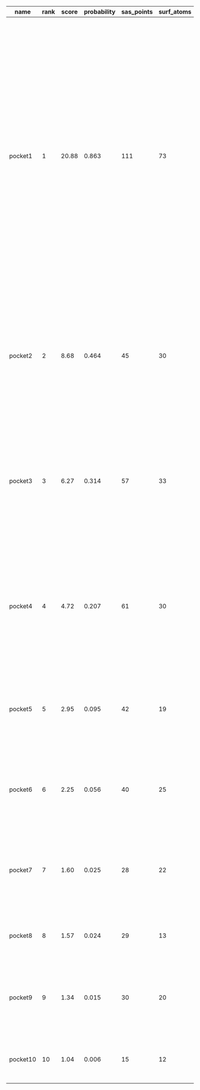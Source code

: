 | **name** | **rank** | **score** | **probability** | **sas_points** | **surf_atoms** | **center_x** | **center_y** | **center_z** | **residue_ids**                                                                                                                                                         | **surf_atom_ids**                                                                                                                                                                                                                                                                                                                                                            |
|----------|----------|-----------|-----------------|----------------|----------------|--------------|--------------|--------------|-------------------------------------------------------------------------------------------------------------------------------------------------------------------------|------------------------------------------------------------------------------------------------------------------------------------------------------------------------------------------------------------------------------------------------------------------------------------------------------------------------------------------------------------------------------|
| pocket1  | 1        | 20.88     | 0.863           | 111            | 73             | 34.4384      | 1.8991       | 111.9008     | A_135 A_138 A_144 A_150 A_152 A_171 A_173 A_175 A_177 A_178 A_179 A_181 A_193 A_194 A_197 A_226 A_227 A_228 A_230 A_240 A_243 A_244 A_263 A_265 A_268 A_287 A_302 A_303 | 1242 1243 1244 1245 1248 1329 1362 1383 1572 1578 1579 1580 1581 1582 1595 1596 1597 1604 1605 1606 1607 1617 1618 1629 1630 1644 1646 1737 1738 1739 1745 1746 1749 1750 1751 1752 1753 1755 1759 1761 1763 1989 1996 2001 2006 2010 2012 2028 2030 2033 2099 2101 2102 2103 2104 2105 2106 2107 2108 2131 2139 2141 2315 2316 2317 2326 2327 2347 2348 2498 2626 2630 2631 |
| pocket2  | 2        | 8.68      | 0.464           | 45             | 30             | 27.4852      | 20.2418      | 101.2543     | A_125 A_126 A_289 A_292 A_297 A_323 A_325 A_326 A_327 A_414 A_603 A_606 A_631 A_634 A_635 A_636                                                                         | 1158 1160 1161 1177 2516 2518 2543 2544 2546 2547 2578 2783 2798 2799 2801 2806 2813 3134 4837 4861 4862 4865 4866 5118 5139 5140 5141 5146 5150 5154                                                                                                                                                                                                                        |
| pocket3  | 3        | 6.27      | 0.314           | 57             | 33             | 29.4978      | 6.7368       | 123.2861     | A_153 A_156 A_157 A_160 A_170 A_181 A_182 A_184 A_186 A_189 A_190 A_192 A_193 A_221 A_225                                                                               | 1386 1389 1413 1422 1450 1568 1642 1645 1651 1676 1677 1678 1679 1682 1683 1684 1685 1703 1704 1705 1711 1713 1714 1716 1719 1720 1729 1733 1959 1974 1975 1978 1980                                                                                                                                                                                                         |
| pocket4  | 4        | 4.72      | 0.207           | 61             | 30             | 13.4892      | -1.4296      | 104.2561     | A_245 A_246 A_250 A_349 A_358 A_359 A_360 A_361 A_563 A_567 A_651 A_654 A_655 A_658 A_670 A_671                                                                         | 2148 2158 2163 2200 2942 2943 3040 3041 3047 3048 3060 3074 3075 3076 4483 4487 4517 5283 5285 5311 5314 5316 5320 5321 5322 5323 5324 5367 5507 5516                                                                                                                                                                                                                        |
| pocket5  | 5        | 2.95      | 0.095           | 42             | 19             | 42.3341      | 1.9502       | 110.0195     | A_173 A_175 A_264 A_265 A_266 A_268 A_27 A_272 A_303 A_306 A_32                                                                                                         | 252 297 1580 1595 1600 2323 2326 2327 2328 2331 2333 2343 2377 2378 2379 2630 2637 2638 2639                                                                                                                                                                                                                                                                                 |
| pocket6  | 6        | 2.25      | 0.056           | 40             | 25             | 49.3069      | 2.6344       | 119.9362     | A_101 A_133 A_135 A_144 A_148 A_16 A_25 A_28 A_93 A_95 A_96                                                                                                             | 144 228 232 258 259 260 261 262 856 872 873 876 878 881 884 887 889 949 1236 1237 1239 1242 1325 1326 1334                                                                                                                                                                                                                                                                   |
| pocket7  | 7        | 1.60      | 0.025           | 28             | 22             | 14.5416      | 20.3172      | 71.5462      | A_448 A_451 A_452 A_453 A_496 A_497 A_500 A_501                                                                                                                         | 3434 3435 3436 3472 3482 3483 3484 3485 3486 3498 3499 3885 3890 3895 3897 3899 3919 3920 3921 3922 3929 3930                                                                                                                                                                                                                                                                |
| pocket8  | 8        | 1.57      | 0.024           | 29             | 13             | 43.0062      | 13.9865      | 96.0608      | A_313 A_314 A_317 A_318 A_321 A_43                                                                                                                                      | 428 430 431 2692 2693 2695 2696 2698 2699 2700 2727 2739 2769                                                                                                                                                                                                                                                                                                                |
| pocket9  | 9        | 1.34      | 0.015           | 30             | 20             | 17.2704      | 5.3753       | 119.6116     | A_189 A_192 A_222 A_223 A_225 A_254 A_255 A_355 A_356                                                                                                                   | 1704 1705 1706 1707 1719 1720 1723 1724 1964 1971 1972 1974 2233 2234 2246 2248 3002 3023 3024 3025                                                                                                                                                                                                                                                                          |
| pocket10 | 10       | 1.04      | 0.006           | 15             | 12             | 2.1671       | 16.5434      | 96.5903      | A_517 A_536 A_588 A_589 A_592 A_594                                                                                                                                     | 4065 4066 4226 4227 4680 4681 4683 4687 4688 4691 4717 4745                                                                                                                                                                                                                                                                                                                  |
